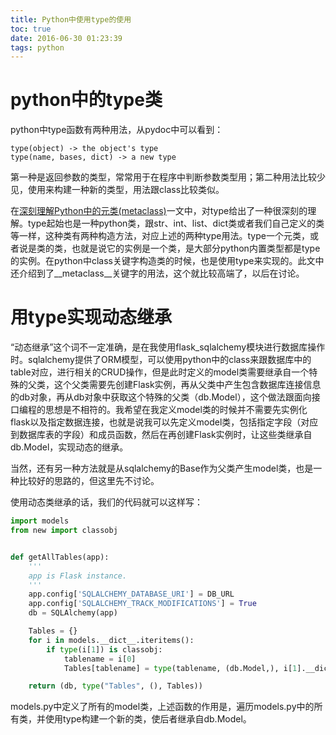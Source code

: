 ```yaml
---
title: Python中使用type的使用
toc: true
date: 2016-06-30 01:23:39
tags: python
---
```


# python中的type类

python中type函数有两种用法，从pydoc中可以看到：

```
type(object) -> the object's type
type(name, bases, dict) -> a new type
```

第一种是返回参数的类型，常常用于在程序中判断参数类型用；第二种用法比较少见，使用来构建一种新的类型，用法跟class比较类似。

在[深刻理解Python中的元类(metaclass)](http://blog.jobbole.com/21351/)一文中，对type给出了一种很深刻的理解。type起始也是一种python类，跟str、int、list、dict类或者我们自己定义的类等一样，这种类有两种构造方法，对应上述的两种type用法。type一个元类，或者说是类的类，也就是说它的实例是一个类，是大部分python内置类型都是type的实例。在python中class关键字构造类的时候，也是使用type来实现的。此文中还介绍到了\_\_metaclass\_\_关键字的用法，这个就比较高端了，以后在讨论。

# 用type实现动态继承

“动态继承”这个词不一定准确，是在我使用flask_sqlalchemy模块进行数据库操作时。sqlalchemy提供了ORM模型，可以使用python中的class来跟数据库中的table对应，进行相关的CRUD操作，但是此时定义的model类需要继承自一个特殊的父类，这个父类需要先创建Flask实例，再从父类中产生包含数据库连接信息的db对象，再从db对象中获取这个特殊的父类（db.Model），这个做法跟面向接口编程的思想是不相符的。我希望在我定义model类的时候并不需要先实例化flask以及指定数据连接，也就是说我可以先定义model类，包括指定字段（对应到数据库表的字段）和成员函数，然后在再创建Flask实例时，让这些类继承自db.Model，实现动态的继承。

当然，还有另一种方法就是从sqlalchemy的Base作为父类产生model类，也是一种比较好的思路的，但这里先不讨论。

使用动态类继承的话，我们的代码就可以这样写：

```python
import models
from new import classobj


def getAllTables(app):
    '''
    app is Flask instance.
    '''
    app.config['SQLALCHEMY_DATABASE_URI'] = DB_URL
    app.config['SQLALCHEMY_TRACK_MODIFICATIONS'] = True
    db = SQLAlchemy(app)

    Tables = {}
    for i in models.__dict__.iteritems():
        if type(i[1]) is classobj:
            tablename = i[0]
            Tables[tablename] = type(tablename, (db.Model,), i[1].__dict__)

    return (db, type("Tables", (), Tables))
```

models.py中定义了所有的model类，上述函数的作用是，遍历models.py中的所有类，并使用type构建一个新的类，使后者继承自db.Model。